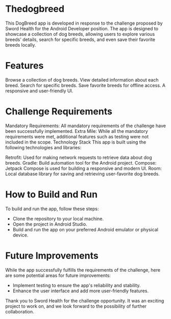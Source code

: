 # Thedogbreed

This DogBreed app is developed in response to the challenge proposed by Sword Health for the Android Developer position. The app is designed to showcase a collection of dog breeds, allowing users to explore various breeds' details, search for specific breeds, and even save their favorite breeds locally.

# Features
Browse a collection of dog breeds.
View detailed information about each breed.
Search for specific breeds.
Save favorite breeds for offline access.
A responsive and user-friendly UI.

# Challenge Requirements
Mandatory Requirements: All mandatory requirements of the challenge have been successfully implemented.
Extra Mile: While all the mandatory requirements were met, additional features such as testing were not included in the scope.
Technology Stack
This app is built using the following technologies and libraries:

Retrofit: Used for making network requests to retrieve data about dog breeds.
Gradle: Build automation tool for the Android project.
Compose: Jetpack Compose is used for building a responsive and modern UI.
Room: Local database library for saving and retrieving user-favorite dog breeds.

# How to Build and Run
To build and run the app, follow these steps:

- Clone the repository to your local machine.
- Open the project in Android Studio.
- Build and run the app on your preferred Android emulator or physical device.

# Future Improvements
While the app successfully fulfills the requirements of the challenge, here are some potential areas for future improvements:

- Implement testing to ensure the app's reliability and stability.
- Enhance the user interface and add more user-friendly features.

Thank you to Sword Health for the challenge opportunity. It was an exciting project to work on, and we look forward to the possibility of further collaboration.